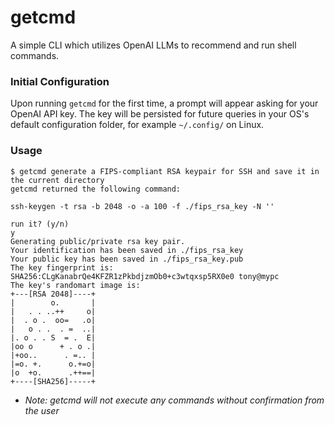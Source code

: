 # getcmd
A simple CLI which utilizes OpenAI LLMs to recommend and run shell commands.

### Initial Configuration
Upon running `getcmd` for the first time, a prompt will appear asking for your OpenAI API key. The key will be persisted for future queries in your OS's default configuration folder, for example `~/.config/` on Linux.

### Usage
```
$ getcmd generate a FIPS-compliant RSA keypair for SSH and save it in the current directory
getcmd returned the following command:

ssh-keygen -t rsa -b 2048 -o -a 100 -f ./fips_rsa_key -N ''

run it? (y/n)
y
Generating public/private rsa key pair.
Your identification has been saved in ./fips_rsa_key
Your public key has been saved in ./fips_rsa_key.pub
The key fingerprint is:
SHA256:CLgKanabrQe4KFZR1zPkbdjzmOb0+c3wtqxsp5RX0e0 tony@mypc
The key's randomart image is:
+---[RSA 2048]----+
|        o.       |
|   . . ..++     o|
|  . o .  oo=   .o|
|   o . .  . =  ..|
|. o . . S  = .  E|
|oo o      + . o .|
|+oo..      . =.. |
|=o. +.      o.+=o|
|o  +o.      .++==|
+----[SHA256]-----+
```
- *Note: getcmd will not execute any commands without confirmation from the user*